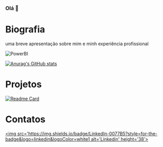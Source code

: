 ### Olá 👋

# Biografia

uma breve apresentação sobre mim e minh experiência profissional

![PowerBI]({https://img.shields.io/badge/PowerBI-F2C811?style=for-the-badge&logo=Power%20BI&logoColor=white})

[![Anurag's GitHub stats](https://github-readme-stats.vercel.app/api?username=biamachini&theme=radical)](https://github.com/anuraghazra/github-readme-stats)

# Projetos

[![Readme Card](https://github-readme-stats.vercel.app/api/pin/?username=biamachini&repo=biamachini.github.io)](https://github.com/anuraghazra/github-readme-stats)

# Contatos
[<img src='https://img.shields.io/badge/LinkedIn-0077B5?style=for-the-badge&logo=linkedin&logoColor=white1 alt='Linkedin' height='38'>](linkedin.com/in/beatriz-machini/)
